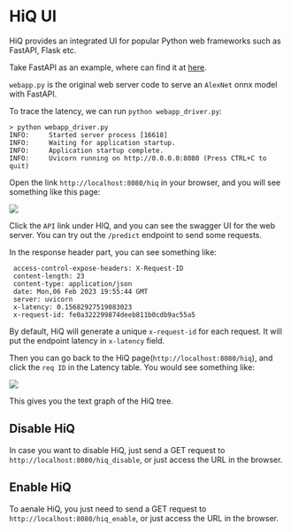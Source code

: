 # HiQ UI

HiQ provides an integrated UI for popular Python web frameworks such as FastAPI, Flask etc.

Take FastAPI as an example, where can find it at [here](https://github.com/oracle-samples/hiq/tree/main/hiq/examples/fastapi).


`webapp.py` is the original web server code to serve an `AlexNet` onnx model with FastAPI.

To trace the latency, we can run `python webapp_driver.py`:

```
> python webapp_driver.py
INFO:     Started server process [16618]
INFO:     Waiting for application startup.
INFO:     Application startup complete.
INFO:     Uvicorn running on http://0.0.0.0:8080 (Press CTRL+C to quit)
```

Open the link `http://localhost:8080/hiq` in your browser, and you will see something like this page:

![](https://raw.githubusercontent.com/oracle-samples/hiq/main/hiq/docs/source/img/hiq-ui-1.png)


Click the `API` link under HIQ, and you can see the swagger UI for the web server. You can try out the `/predict` endpoint to send some requests.

In the response header part, you can see something like:

```
 access-control-expose-headers: X-Request-ID
 content-length: 23
 content-type: application/json
 date: Mon,06 Feb 2023 19:55:44 GMT
 server: uvicorn
 x-latency: 0.15682927519083023
 x-request-id: fe0a322299874deeb811b0cdb9ac55a5
```


By default, HiQ will generate a unique `x-request-id` for each request. It will put the endpoint latency in `x-latency` field.


Then you can go back to the HiQ page(`http://localhost:8080/hiq`), and click the `req ID` in the Latency table. You would see something like:

![](https://raw.githubusercontent.com/oracle-samples/hiq/main/hiq/docs/source/img/hiq-ui-2.png)


This gives you the text graph of the HiQ tree.



## Disable HiQ

In case you want to disable HiQ, just send a GET request to `http://localhost:8080/hiq_disable`, or just access the URL in the browser.


## Enable HiQ

To aenale HiQ, you just need to send a GET request to `http://localhost:8080/hiq_enable`, or just access the URL in the browser.


